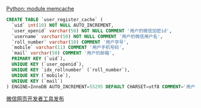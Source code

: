 [Python: module memcache](https://www.sinacloud.com/doc/_static/memcache.html)





```sql
CREATE TABLE `user_register_cache` (
  `uid` int(10) NOT NULL AUTO_INCREMENT,
  `user_openid` varchar(50) NOT NULL COMMENT '用户的微信加密id',
  `username` varchar(50) NOT NULL COMMENT '用户的微信用户名',
  `roll_number` varchar(10) COMMENT '用户学号',
  `mobile` varchar(11) COMMENT '用户手机号码',
  `mail` varchar(50) COMMENT '用户的邮箱',
  PRIMARY KEY (`uid`),
  UNIQUE KEY (`user_openid`),
  UNIQUE KEY `idx_rollnumber` (`roll_number`),
  UNIQUE KEY (`mobile`),
  UNIQUE KEY (`mail`)
) ENGINE=InnoDB AUTO_INCREMENT=55295 DEFAULT CHARSET=utf8 COMMENT='用户注册信息的缓存表'
```



[微信网页开发者工具发布](https://mp.weixin.qq.com/s?__biz=MjM5NDAwMTA2MA==&mid=434466335&idx=1&sn=4b63bd2d8968487ad59abcf31b7c8b72&scene=0&key=41ecb04b05111003fe072ee7969568aa8699f235d8ccef47bd1888814545bac11587af16759fe3862c0e6059acea54fe&ascene=0&uin=MTAwODc1&devicetype=iMac15%2C1+OSX+OSX+10.11.2+build(15C50)&version=11020201&pass_ticket=KooXmC5BNZAy7pO0c2dgsHZx8vQAfAwTp5b02JAwNyM%3D)

